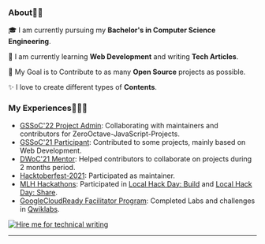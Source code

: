 ### About🙏🏼
🎓 I am currently pursuing my **Bachelor's in Computer Science Engineering**. 

🌱 I am currently learning **Web Development** and writing **Tech Articles**.

🎯 My Goal is to Contribute to as many **Open Source** projects as possible.

✨ I love to create different types of **Contents**.


### My Experiences🧑🏼‍💻

- [GSSoC'22 Project Admin](https://www.linkedin.com/in/amitesh1208/?lipi=urn%3Ali%3Apage%3Ad_flagship3_profile_view_base%3BI40IE49nRveAC3Ax%2FMwYsg%3D%3D#experience): Collaborating with maintainers and contributors for ZeroOctave-JavaScript-Projects.
- [GSSoC'21 Participant](https://github.com/Astrodevil/Astrodevil/blob/main/src/Certificate%20-%20Amitesh%20Anand.png): Contributed to some projects, mainly based on Web Development.
- [DWoC'21 Mentor](https://dwoc.io/): Helped contributors to collaborate on projects during 2 months period.
- [Hacktoberfest-2021](https://hacktoberfest.digitalocean.com/): Participated as maintainer.
- [MLH Hackathons](https://mlh.io/): Participated in [Local Hack Day: Build](https://organize.mlh.io/participants/events/6072-local-hack-day-build) and [Local Hack Day: Share](https://organize.mlh.io/participants/events/6430-local-hack-day-share).
- [GoogleCloudReady Facilitator Program](https://events.withgoogle.com/googlecloudready-facilitator-program/enrol-in-the-program/#content): Completed Labs and challenges in [Qwiklabs](https://www.qwiklabs.com/public_profiles/f3d65b58-4359-4795-96da-1241061ad207).



<!-- 
- [Personal Projects](/projects) built in free time and during weekends.
Timeline of achievements.
- [Education and Certifications](/education) which includes courses completed. -->

<!-- {{< youtube id="w7Ft2ymGmfc" autoplay="true" >}} -->

<!-- {{< tweet user="SanDiegoZoo" id="1453110110599868418" >}} -->

[![Hire me for technical writing](https://img.shields.io/badge/Hire%20me-for%20Technical%20Writing-red)](https://twitter.com/astrodevil_)

*****